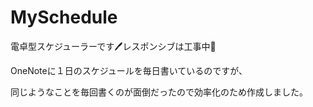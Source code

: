 # MySchedule
電卓型スケジューラーです🖊️レスポンシブは工事中🚨

OneNoteに１日のスケジュールを毎日書いているのですが、

同じようなことを毎回書くのが面倒だったので効率化のため作成しました。
